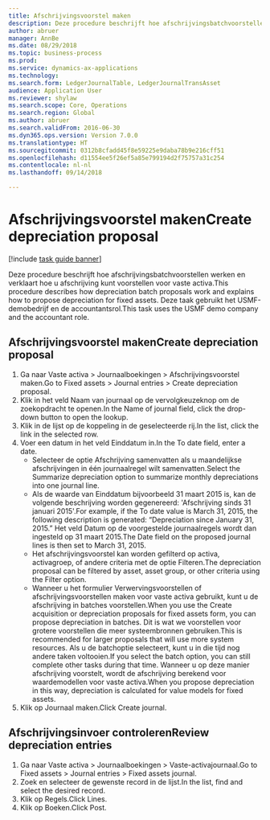 ```yaml
---
title: Afschrijvingsvoorstel maken
description: Deze procedure beschrijft hoe afschrijvingsbatchvoorstellen werken en verklaart hoe u afschrijving kunt voorstellen voor vaste activa.
author: abruer
manager: AnnBe
ms.date: 08/29/2018
ms.topic: business-process
ms.prod: 
ms.service: dynamics-ax-applications
ms.technology: 
ms.search.form: LedgerJournalTable, LedgerJournalTransAsset
audience: Application User
ms.reviewer: shylaw
ms.search.scope: Core, Operations
ms.search.region: Global
ms.author: abruer
ms.search.validFrom: 2016-06-30
ms.dyn365.ops.version: Version 7.0.0
ms.translationtype: HT
ms.sourcegitcommit: 0312b8cfadd45f8e59225e9daba78b9e216cff51
ms.openlocfilehash: d11554ee5f26ef5a85e799194d2f75757a31c254
ms.contentlocale: nl-nl
ms.lasthandoff: 09/14/2018

---
```


# <a name="create-depreciation-proposal"></a><span data-ttu-id="06e97-103">Afschrijvingsvoorstel maken</span><span class="sxs-lookup"><span data-stu-id="06e97-103">Create depreciation proposal</span></span>

[!include [task guide banner](../../includes/task-guide-banner.md)]

<span data-ttu-id="06e97-104">Deze procedure beschrijft hoe afschrijvingsbatchvoorstellen werken en verklaart hoe u afschrijving kunt voorstellen voor vaste activa.</span><span class="sxs-lookup"><span data-stu-id="06e97-104">This procedure describes how depreciation batch proposals work and explains how to propose depreciation for fixed assets.</span></span> <span data-ttu-id="06e97-105">Deze taak gebruikt het USMF-demobedrijf en de accountantsrol.</span><span class="sxs-lookup"><span data-stu-id="06e97-105">This task uses the USMF demo company and the accountant role.</span></span>


## <a name="create-depreciation-proposal"></a><span data-ttu-id="06e97-106">Afschrijvingsvoorstel maken</span><span class="sxs-lookup"><span data-stu-id="06e97-106">Create depreciation proposal</span></span>
1. <span data-ttu-id="06e97-107">Ga naar Vaste activa > Journaalboekingen > Afschrijvingsvoorstel maken.</span><span class="sxs-lookup"><span data-stu-id="06e97-107">Go to Fixed assets > Journal entries > Create depreciation proposal.</span></span>
2. <span data-ttu-id="06e97-108">Klik in het veld Naam van journaal op de vervolgkeuzeknop om de zoekopdracht te openen.</span><span class="sxs-lookup"><span data-stu-id="06e97-108">In the Name of journal field, click the drop-down button to open the lookup.</span></span>
3. <span data-ttu-id="06e97-109">Klik in de lijst op de koppeling in de geselecteerde rij.</span><span class="sxs-lookup"><span data-stu-id="06e97-109">In the list, click the link in the selected row.</span></span>
4. <span data-ttu-id="06e97-110">Voer een datum in het veld Einddatum in.</span><span class="sxs-lookup"><span data-stu-id="06e97-110">In the To date field, enter a date.</span></span>
    * <span data-ttu-id="06e97-111">Selecteer de optie Afschrijving samenvatten als u maandelijkse afschrijvingen in één journaalregel wilt samenvatten.</span><span class="sxs-lookup"><span data-stu-id="06e97-111">Select the Summarize depreciation option to summarize monthly depreciations into one journal line.</span></span>  
    * <span data-ttu-id="06e97-112">Als de waarde van Einddatum bijvoorbeeld 31 maart 2015 is, kan de volgende beschrijving worden gegenereerd: 'Afschrijving sinds 31 januari 2015'.</span><span class="sxs-lookup"><span data-stu-id="06e97-112">For example, if the To date value is March 31, 2015, the following description is generated: “Depreciation since January 31, 2015.”</span></span> <span data-ttu-id="06e97-113">Het veld Datum op de voorgestelde journaalregels wordt dan ingesteld op 31 maart 2015.</span><span class="sxs-lookup"><span data-stu-id="06e97-113">The Date field on the proposed journal lines is then set to March 31, 2015.</span></span>  
    * <span data-ttu-id="06e97-114">Het afschrijvingsvoorstel kan worden gefilterd op activa, activagroep, of andere criteria met de optie Filteren.</span><span class="sxs-lookup"><span data-stu-id="06e97-114">The depreciation proposal can be filtered by asset, asset group, or other criteria using the Filter option.</span></span>  
    * <span data-ttu-id="06e97-115">Wanneer u het formulier Verwervingsvoorstellen of afschrijvingsvoorstellen maken voor vaste activa gebruikt, kunt u de afschrijving in batches voorstellen.</span><span class="sxs-lookup"><span data-stu-id="06e97-115">When you use the Create acquisition or depreciation proposals for fixed assets form, you can propose depreciation in batches.</span></span> <span data-ttu-id="06e97-116">Dit is wat we voorstellen voor grotere voorstellen die meer systeembronnen gebruiken.</span><span class="sxs-lookup"><span data-stu-id="06e97-116">This is recommended for larger proposals that will use more system resources.</span></span> <span data-ttu-id="06e97-117">Als u de batchoptie selecteert, kunt u in die tijd nog andere taken voltooien.</span><span class="sxs-lookup"><span data-stu-id="06e97-117">If you select the batch option, you can still complete other tasks during that time.</span></span> <span data-ttu-id="06e97-118">Wanneer u op deze manier afschrijving voorstelt, wordt de afschrijving berekend voor waardemodellen voor vaste activa.</span><span class="sxs-lookup"><span data-stu-id="06e97-118">When you propose depreciation in this way, depreciation is calculated for value models for fixed assets.</span></span>  
5. <span data-ttu-id="06e97-119">Klik op Journaal maken.</span><span class="sxs-lookup"><span data-stu-id="06e97-119">Click Create journal.</span></span>

## <a name="review-depreciation-entries"></a><span data-ttu-id="06e97-120">Afschrijvingsinvoer controleren</span><span class="sxs-lookup"><span data-stu-id="06e97-120">Review depreciation entries</span></span>
1. <span data-ttu-id="06e97-121">Ga naar Vaste activa > Journaalboekingen > Vaste-activajournaal.</span><span class="sxs-lookup"><span data-stu-id="06e97-121">Go to Fixed assets > Journal entries > Fixed assets journal.</span></span>
2. <span data-ttu-id="06e97-122">Zoek en selecteer de gewenste record in de lijst.</span><span class="sxs-lookup"><span data-stu-id="06e97-122">In the list, find and select the desired record.</span></span>
3. <span data-ttu-id="06e97-123">Klik op Regels.</span><span class="sxs-lookup"><span data-stu-id="06e97-123">Click Lines.</span></span>
4. <span data-ttu-id="06e97-124">Klik op Boeken.</span><span class="sxs-lookup"><span data-stu-id="06e97-124">Click Post.</span></span>


